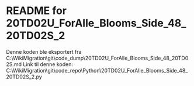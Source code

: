 # README for 20TD02U_ForAlle_Blooms_Side_48_20TD02S_2
Denne koden ble eksportert fra C:\WikiMigration\git\code_dump\20TD02U_ForAlle_Blooms_Side_48_20TD02S.md
Link til denne koden: C:\WikiMigration\git\code_repo\Python\20TD02U_ForAlle_Blooms_Side_48_20TD02S_2.py
